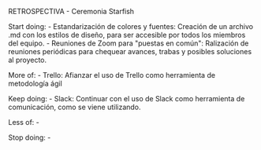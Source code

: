 RETROSPECTIVA - Ceremonia Starfish

Start doing:
        - Estandarización de colores y fuentes:
        Creación de un archivo .md con los estilos de diseño, para ser accesible por todos los miembros del equipo.
        - Reuniones de Zoom para "puestas en común":
        Ralización de reuniones periódicas para chequear avances, trabas y posibles soluciones al proyecto. 

More of:
        - Trello:
        Afianzar el uso de Trello como herramienta de metodología ágil

Keep doing:
        - Slack:
        Continuar con el uso de Slack como herramienta de comunicación, como se viene utilizando.

Less of: -
        

Stop doing: -